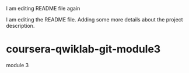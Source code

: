 I am editing README file again

I am editing the README file. Adding some more details about the project description.
# coursera-qwiklab-git-module3
module 3
